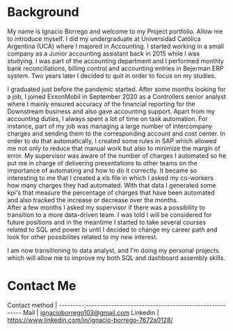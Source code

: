 # Background

My name is Ignacio Borrego and welcome to my Project portfolio. Allow me to introduce myself. I did my undergraduate at Universidad Católica Argentina (UCA) 
where I majored in Accounting. I started working in a small company as a Junior accounting assistant back in 2015 while I was studying. I was part of the accounting 
department and I performed monthly bank reconciliations, billing control and accounting entries in Bejerman ERP system. Two years later I decided to quit in order
to focus on my studies.
<head> I graduated just before the pandemic started. After some months looking for a job, I joined ExxonMobil in September 2020 as a Controllers senior analyst where I mainly<head/>
ensured accuracy of the financial reporting for the Downstream business and also gave accounting support. Apart from my accounting duties, I always spent a lot of time 
on task automation. For instance, part of my job was managing a large number of intercompany charges and sending them to the corresponding account and cost center. In order to do that automatically, I created some rules in SAP which allowed me not only to reduce that manual work but also to minimize the margin of error. My supervisor
was aware of the number of charges I automated so he put me in charge of delivering presentations to other teams on the importance of automating and how to do it correctly. It became so interesting to me that I created a xls file in which I asked my co-workers how many charges they had automated. With that data I generated some kpi's that measure the percentage of charges that have been automated and also tracked the increase or decrease over the months.<br>
<head/>After a few months I asked my supervisor if there was a possibility to transition to a more data-driven team. I was told I will be considered for future positions and in the meantime I started to take several courses related to SQL and power bi until I decided to change my career path and look for  other possibilites related to my new interest.<head/>

I am now transitioning to data analyst, and I'm doing my personal projects which will allow me to improve my both SQL and dashboard assembly skills. 

# Contact Me
Contact method |
---------:-------------------------------------------------------
Mail | ignacioborrego103@gmail.com
Linkedin | <https://www.linkedin.com/in/ignacio-borrego-7672a0128/>
